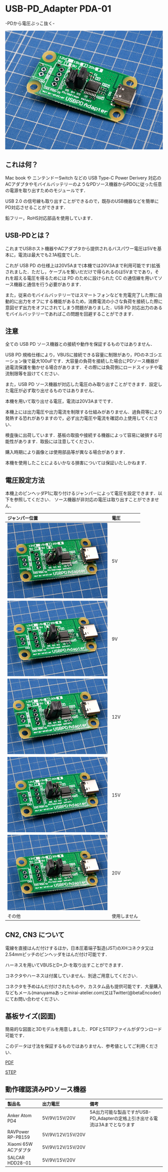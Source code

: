 # USB-PD_Adapter PDA-01
-PDから電圧ぶっこ抜く-

![USB-PD_Adapter](img/pd_adapter.JPG) 

## これは何？
Mac book や ニンテンドーSwitch などの USB Type-C Power Derivery 対応のACアダプタやモバイルバッテリーのようなPDソース機器からPDOに従った任意の電源を取り出すためのモジュールです．

USB 2.0 の信号線も取り出すことができるので，既存のUSB機器などを簡単にPD対応させることができます．

鉛フリー，RoHS対応部品を使用しています．

## USB-PDとは？
これまでUSBホスト機器やACアダプタから提供されるバスパワー電圧は5Vを基本に，電流は最大でも2.1A程度でした．

これが USB PD の仕様上は20V5Aまで(本機では20V3Aまで利用可能です)拡張されました．ただし，ケーブルを繋いだだけで得られるのは5Vまでであり，それを超える電圧を得るためには PD のために設けられた CC の通信線を用いてソース機器と通信を行う必要があります．

また，従来のモバイルバッテリーではスマートフォンなどを充電完了した際に自動的に出力をオフにする機能があるため，消費電流の小さな負荷を接続した際に意図せず出力をオフにされてしまう問題がありました．USB PD 対応出力のあるモバイルバッテリーであればこの問題を回避することができます．


## 注意
全ての USB PD ソース機器との接続や動作を保証するものではありません．

USB PD 規格仕様により，VBUSに接続できる容量に制限があり，PDのネゴシエーション後で最大100uFです．大容量の負荷を接続した場合にPDソース機器が過電流保護を働かせる場合があります．その際には負荷側にロードスイッチや電流制限等を設けてください．

また，USB PD ソース機器が対応した電圧のみ取り出すことができます．設定した電圧が必ず取り出せるものではありません．

本機を用いて取り出せる電圧，電流は20V3Aまでです．

本機上には出力電圧や出力電流を制限する仕組みがありません．過負荷等により発熱する恐れがありますので，必ず出力電圧や電流を確認の上使用してください．

検査後に出荷しています．基板の取扱や接続する機器によって容易に破損する可能性があります．取扱には注意してください．

購入時期により画像とは使用部品等が異なる場合があります．

本機を使用したことによるいかなる損害については保証いたしかねます．


## 電圧設定方法
本機上のピンヘッダP1に取り付けるジャンパーによって電圧を設定できます．以下を参照してください．
ソース機器が非対応の電圧は取り出すことができません．

| ジャンパー位置 | 電圧 |
|:--------------|:----|
| ![5V](img/config_5V.JPG)    | 5V  |
| ![9V](img/config_9V.JPG)    | 9V  |
| ![12V](img/config_12V.JPG)  | 12V |
| ![15V](img/config_15V.JPG)  | 15V |
| ![20V](img/config_20V.JPG)  | 20V |
| その他        | 使用しません |

## CN2, CN3 について
電線を直接はんだ付けするほか，日本圧着端子製造(JST)のXHコネクタ又は2.54mmピッチのピンヘッダをはんだ付け可能です．

ハーネスを用いてVBUSとD+,D-を取り出すことができます．

コネクタやハーネスは付属していません．別途ご用意してください．

コネクタを予めはんだ付けされたものや，カスタム品も提供可能です．大量購入などもメール(maruyamaあっとmirai-atelier.com)又はTwitter(@betaEncoder)にてお問い合わせください．

## 基板サイズ(図面)
簡易的な図面と3Dモデルを用意しました．PDFとSTEPファイルがダウンロード可能です．

このデータは寸法を保証するものではありません．参考値としてご利用ください．

[PDF](PD_Adapter.PDF)

[STEP](PD_Adapter.step)

## 動作確認済みPDソース機器

| 製品名 | 出力電圧 | 備考 |
|:--------------|:----|:----|
| Anker Atom PD4       | 5V/9V/15V/20V     | 5A出力可能な製品ですがUSB-PD_Adapterの定格上引き出せる電流は3Aまでとなります |
| RAVPower RP-PB159    | 5V/9V/12V/15V/20V |  |
| Xiaomi 65W ACアダプタ | 5V/9V/12V/15V/20V |  |
| SALCAR HDD28-01 | 5V/9V/15V/20V |  |

